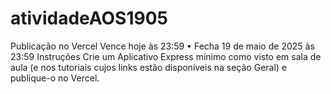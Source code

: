 # atividadeAOS1905
Publicação no Vercel Vence hoje às 23:59 • Fecha 19 de maio de 2025 às 23:59 Instruções Crie um Aplicativo Express mínimo como visto em sala de aula (e nos tutoriais cujos links estão disponíveis na seção Geral) e publique-o no Vercel. 
